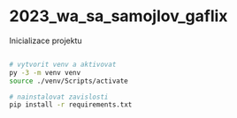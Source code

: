 # 2023_wa_sa_samojlov_gaflix

Inicializace projektu

```bash

# vytvorit venv a aktivovat
py -3 -m venv venv
source ./venv/Scripts/activate

# nainstalovat zavislosti
pip install -r requirements.txt
```
